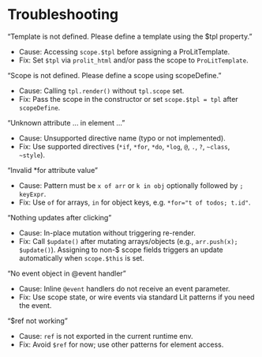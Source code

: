 # Troubleshooting

“Template is not defined. Please define a template using the $tpl property.”
- Cause: Accessing `scope.$tpl` before assigning a ProLitTemplate.
- Fix: Set `$tpl` via `prolit_html` and/or pass the scope to `ProLitTemplate`.

“Scope is not defined. Please define a scope using scopeDefine.”
- Cause: Calling `tpl.render()` without `tpl.scope` set.
- Fix: Pass the scope in the constructor or set `scope.$tpl = tpl` after `scopeDefine`.

“Unknown attribute ... in element ...”
- Cause: Unsupported directive name (typo or not implemented).
- Fix: Use supported directives (`*if`, `*for`, `*do`, `*log`, `@`, `.`, `?`, `~class`, `~style`).

“Invalid *for attribute value”
- Cause: Pattern must be `x of arr` or `k in obj` optionally followed by `; keyExpr`.
- Fix: Use `of` for arrays, `in` for object keys, e.g. `*for="t of todos; t.id"`.

“Nothing updates after clicking”
- Cause: In-place mutation without triggering re-render.
- Fix: Call `$update()` after mutating arrays/objects (e.g., `arr.push(x); $update()`). Assigning to non-$ scope fields triggers an update automatically when `scope.$this` is set.

“No event object in @event handler”
- Cause: Inline `@event` handlers do not receive an event parameter.
- Fix: Use scope state, or wire events via standard Lit patterns if you need the event.

“$ref not working”
- Cause: `ref` is not exported in the current runtime env.
- Fix: Avoid `$ref` for now; use other patterns for element access.